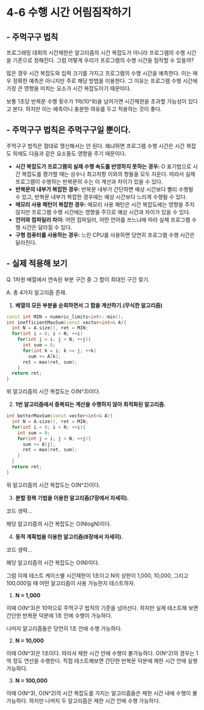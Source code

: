 # 4-6 수행 시간 어림짐작하기

## - 주먹구구 법칙

프로그래밍 대회의 시간제한은 알고리즘의 시간 복잡도가 아니라 프로그램의 수행 시간을 기준으로 정해진다. 그럼 어떻게 우리가 프로그램의 수행 시간을 짐작할 수 있을까?

많은 경우 시간 복잡도와 입력 크기를 가지고 프로그램의 수행 시간을 예측한다. 이는 매우 정확한 예측은 아니지만 주로 해당 방법을 이용한다. 그 이유는 프로그램 수행 시간에 가장 큰 영향을 미치는 요소가 시간 복잡도이기 때문이다.

보통 1초당 반복문 수행 횟수가 1억(10^8)을 넘어가면 시간제한을 초과할 가능성이 있다고 본다. 하지만 이는 예측이니 충분한 여유를 두고 적용하는 것이 좋다. 



## - 주먹구구 법칙은 주먹구구일 뿐이다.

주먹구구 법칙은 절대로 맹신해서는 안 된다. 왜냐하면 프로그램 수행 시간은 시간 복잡도 외에도 다음과 같은 요소들도 영향을 주기 때문이다. 

- **시간 복잡도가 프로그램의 실제 수행 속도를 반영하지 못하는 경우:** O 표기법으로 시간 복잡도를 평가할 때는 상수나 최고차항 이외의 항들을 모두 지운다. 따라서 실제 프로그램이 수행하는 반복문의 수는 이 계산과 차이가 있을 수 있다.
- **반복문의 내부가 복잡한 경우:** 반복문 내부가 간단하면 예상 시간보다 빨리 수행될 수 있고, 반복문 내부가 복잡한 경우에는 예상 시간보다 느리게 수행될 수 있다. 
- **메모리 사용 패턴이 복잡한 경우:** 메모리 사용 패턴은 시간 복잡도에는 영향을 주지 않지만 프로그램 수행 시간에는 영향을 주므로 예상 시간과 차이가 있을 수 있다. 
- **언어와 컴파일러 차이:** 어떤 컴파일러, 어떤 언어를 쓰느냐에 따라 실제 프로그램 수행 시간은 달라질 수 있다. 
- **구형 컴퓨터를 사용하는 경우:** 느린 CPU를 사용하면 당연히 프로그램 수행 시간은 달라진다. 



## - 실제 적용해 보기

Q. 1차원 배열에서 연속된 부분 구간 중 그 합이 최대인 구간 찾기.

A. 총 4가지 알고리즘 존재.

1. **배열의 모든 부분을 순회하면서 그 합을 계산하기.(무식한 알고리즘)**

```c++
const int MIN = numeric_limits<int>::min();
int inefficientMaxSum(const vector<int>& A){
  int N = A.size(), ret = MIN;
  for(int i = 0; i < N; ++i)
    for(int j = i; j < N; ++j){
      int sum = 0;
      for(int k = i; k <= j; ++k)
        sum += A[k];
      ret = max(ret, sum);
    }
  return ret;
}
```

 위 알고리즘의 시간 복잡도는 O(N^3)이다. 



2. **1번 알고리즘에서 중복되는 계산을 수행하지 않아 최적화된 알고리즘.**

```c++
int betterMaxSum(const vector<int>& A){
  int N = A.size(), ret = MIN;
  for(int i = 0; i < N; ++i){
    int sum = 0;
    for(int j = i; j < N; ++j){
      sum += A[j];
      ret = max(ret, sum);
    }
  }
  return ret;
}
```

위 알고리즘의 시간 복잡도는 O(N^2)이다.



3. **분할 정복 기법을 이용한 알고리즘(7장에서 자세히).**

코드 생략...

해당 알고리즘의 시간 복잡도는 O(NlogN)이다.



4. **동적 계획법을 이용한 알고리즘(8장에서 자세히).**

코드 생략...

해당 알고리즘의 시간 복잡도는 O(N)이다. 



그럼 이제 테스트 케이스별 시간제한이 1초이고 N의 상한이 1,000, 10,000, 그리고 100,000일 때 어떤 알고리즘이 사용 가능한지 테스트하자.

1. **N = 1,000**

이때 O(N^3)은 10억으로 주먹구구 법칙의 기준을 넘어선다. 하지만 실제 테스트해 보면 간단한 반복문 덕분에 1초 안에 수행이 가능하다.

나머지 알고리즘들은 당연히 1초 안에 수행 가능하다. 

2. **N = 10,000**

이때 O(N^3)은 1조이다. 따라서 제한 시간 안에 수행이 불가능하다. O(N^2)의 경우는 1억 정도 연산을 수행한다. 직접 테스트해보면 간단한 반복문 덕분에 제한 시간 안에 실행 가능하다. 

3. **N = 100,000**

이때 O(N^3), O(N^2)의 시간 복잡도를 가지는 알고리즘들은 제한 시간 내에 수행이 불가능하다. 하지만 나머지 두 알고리즘은 제한 시간 안에 수행 가능하다.